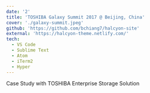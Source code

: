 ```yaml
---
date: '2'
title: 'TOSHIBA Galaxy Summit 2017 @ Beijing, China'
cover: './galaxy-summit.jpeg'
github: 'https://github.com/bchiang7/halcyon-site'
external: 'https://halcyon-theme.netlify.com/'
tech:
  - VS Code
  - Sublime Text
  - Atom
  - iTerm2
  - Hyper
---
```


Case Study with TOSHIBA Enterprise Storage Solution
